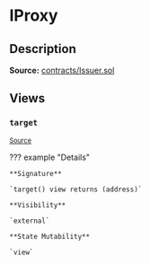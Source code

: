 # IProxy

## Description

**Source:** [contracts/Issuer.sol](https://github.com/Synthetixio/synthetix/tree/v2.58.0/contracts/Issuer.sol)

## Views

### `target`

<sub>[Source](https://github.com/Synthetixio/synthetix/tree/v2.58.0/contracts/Issuer.sol#L30)</sub>

??? example "Details"

    **Signature**

    `target() view returns (address)`

    **Visibility**

    `external`

    **State Mutability**

    `view`
